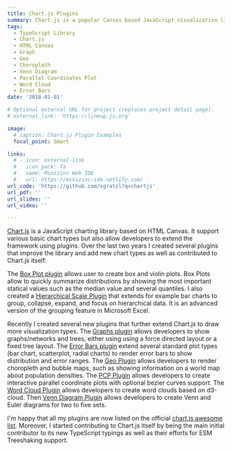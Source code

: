 ```yaml
---
title: Chart.js Plugins
summary: Chart.js is a popular Canvas based JavaScript visualization library. I created several plugins for it
tags:
  - TypeScript Library
  - Chart.js
  - HTML Canvas
  - Graph
  - Geo
  - Choropleth
  - Venn Diagram
  - Parallel Coordinates Plot
  - Word Cloud
  - Error Bars
date: '2018-01-01'

# Optional external URL for project (replaces project detail page).
# external_link: 'https://lineup.js.org'

image:
  # caption: Chart.js Plugin Examples
  focal_point: Smart

links:
  # - icon: external-link
  #   icon_pack: fa
  #   name: Minizinc Web IDE
  #   url: https://minizinc-ide.netlify.com/
url_code: 'https://github.com/sgratzl?q=chartjs'
url_pdf: ''
url_slides: ''
url_video: ''

---
```


[Chart.js](https://www.chartjs.org/) is a JavaScript charting library based on HTML Canvas. It support various basic chart types but also allow developers to extend the framework using plugins. Over the last two years I created several plugins that improve the library and add new chart types as well as contributed to Chart.js itself:

The [Box Plot plugin](https://github.com/sgratzl/chartjs-chart-boxplot) allows user to create box and violin plots. Box Plots allow to quickly summarize distributions by showing the most important statical values such as the median value and several quantiles. I also created a [Hierarchical Scale Plugin](https://github.com/sgratzl/chartjs-plugin-hierarchical) that extends for example bar charts to group, collapse, expand, and focus on hierarchical data. It is an advanced version of the grouping feature in Microsoft Excel.

Recently I created several new plugins that further extend Chart.js to draw more visualization types. The [Graphs plugin](https://github.com/sgratzl/chartjs-chart-graph) allows developers to show graphs/networks and trees, either using using a force directed layout or a fixed tree layout. The [Error Bars plugin](https://github.com/sgratzl/chartjs-chart-error-bars) extend several standard plot types (bar chart, scatterplot, radial charts) to render error bars to show distribution and error ranges. The [Geo Plugin](https://github.com/sgratzl/chartjs-chart-geo) allows developers to render choropleth and bubble maps, such as showing information on a world map about population densities. The [PCP Plugin](https://github.com/sgratzl/chartjs-chart-pcp) allows developers to create interactive parallel coordinate plots with optional bezier curves support. The [Word Cloud Plugin](https://github.com/sgratzl/chartjs-chart-word-cloud) allows developers to create word clouds based on d3-cloud. Then [Venn Diagram Plugin](https://github.com/upsetjs/chartjs-chart-venn) allows developers to create Venn and Euler diagrams for two to five sets.

I'm happy that all my plugins are now listed on the official [chart.js awesome list](https://github.com/chartjs/awesome). Moreover, I started contributing to Chart.js itself by being the main initial contributor to its new TypeScript typings as well as their efforts for ESM Treeshaking support.
